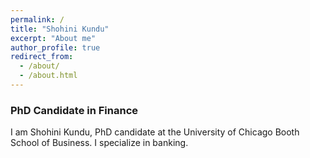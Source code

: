 ```yaml
---
permalink: /
title: "Shohini Kundu"
excerpt: "About me"
author_profile: true
redirect_from: 
  - /about/
  - /about.html
---
```

### PhD Candidate in Finance

I am Shohini Kundu, PhD candidate at the University of Chicago Booth School of Business. I specialize in banking.


